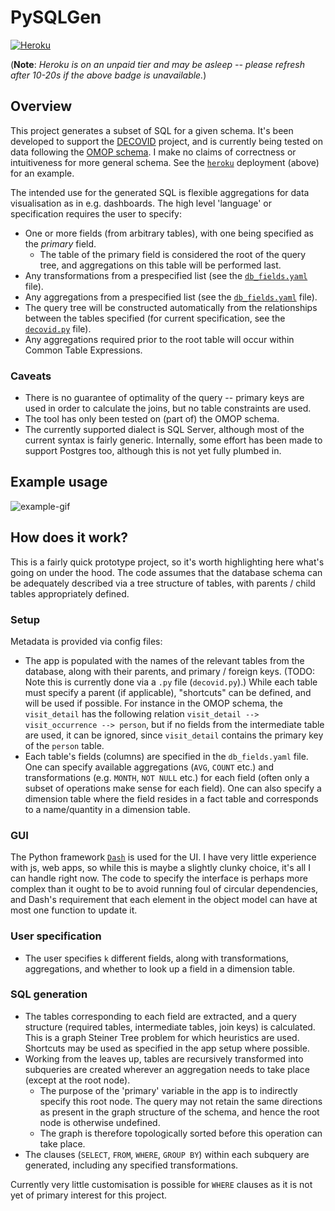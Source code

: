 # PySQLGen

[![Heroku](http://heroku-badge.herokuapp.com/?app=sqlgen&style=flat&svg=1&root=index.html)](https://sqlgen.herokuapp.com/)

(**Note**: *Heroku is on an unpaid tier and may be asleep -- please refresh after 10-20s if the above badge is unavailable.*)

## Overview
This project generates a subset of SQL for a given schema. It's been developed to support the [DECOVID](https://www.decovid.org/) project, and is currently being tested on data following the [OMOP schema](https://ohdsi.github.io/TheBookOfOhdsi/CommonDataModel.html). I make no claims of correctness or intuitiveness for more general schema. See the [`heroku`](https://www.heroku.com) deployment (above) for an example.

The intended use for the generated SQL is flexible aggregations for data visualisation as in e.g. dashboards. The high level 'language' or specification requires the user to specify:

* One or more fields (from arbitrary tables), with one being specified as the *primary* field.
    * The table of the primary field is considered the root of the query tree, and aggregations on this table will be performed last.
* Any transformations from a prespecified list (see the [`db_fields.yaml`](db_fields.yaml) file).
* Any aggregations from a prespecified list (see the [`db_fields.yaml`](db_fields.yaml) file).
* The query tree will be constructed automatically from the relationships between the tables specified (for current specification, see the [`decovid.py`](decovid.py) file).
* Any aggregations required prior to the root table will occur within Common Table Expressions.

### Caveats
* There is no guarantee of optimality of the query -- primary keys are used in order to calculate the joins, but no table constraints are used.
* The tool has only been tested on (part of) the OMOP schema.
* The currently supported dialect is SQL Server, although most of the current syntax is fairly generic. Internally, some effort has been made to support Postgres too, although this is not yet fully plumbed in.

## Example usage

![example-gif](https://i.imgur.com/2B2Gf90.gif)

## How does it work?

This is a fairly quick prototype project, so it's worth highlighting here what's going on under the hood. The code assumes that the database schema can be adequately described via a tree structure of tables, with parents / child tables appropriately defined.

### Setup

Metadata is provided via config files:
 * The app is populated with the names of the relevant tables from the database, along with their parents, and primary / foreign keys. (TODO: Note this is currently done via a `.py` file (`decovid.py`).) While each table must specify a parent (if applicable), "shortcuts" can be defined, and will be used if possible. For instance in the OMOP schema, the `visit_detail` has the following relation `visit_detail --> visit_occurrence --> person`, but if no fields from the intermediate table are used, it can be ignored, since `visit_detail` contains the primary key of the `person` table.
 * Each table's fields (columns) are specified in the `db_fields.yaml` file. One can specify available aggregations (`AVG`, `COUNT` etc.) and transformations (e.g. `MONTH`, `NOT NULL` etc.) for each field (often only a subset of operations make sense for each field). One can also specify a dimension table where the field resides in a fact table and corresponds to a name/quantity in a dimension table.
 
### GUI
 
The Python framework [`Dash`](http://dash.plotly.com/) is used for the UI. I have very little experience with js, web apps, so while this is maybe a slightly clunky choice, it's all I can handle right now. The code to specify the interface is perhaps more complex than it ought to be to avoid running foul of circular dependencies, and Dash's requirement that each element in the object model can have at most one function to update it.

### User specification
* The user specifies `k` different fields, along with transformations, aggregations, and whether to look up a field in a dimension table.

### SQL generation
* The tables corresponding to each field are extracted, and a query structure (required tables, intermediate tables, join keys) is calculated. This is a graph Steiner Tree problem for which heuristics are used. Shortcuts may be used as specified in the app setup where possible.
* Working from the leaves up, tables are recursively transformed into subqueries are created wherever an aggregation needs to take place (except at the root node).
   * The purpose of the 'primary' variable in the app is to indirectly specify this root node. The query may not retain the same directions as present in the graph structure of the schema, and hence the root node is otherwise undefined.
   * The graph is therefore topologically sorted before this operation can take place.
* The clauses (`SELECT`, `FROM`, `WHERE`, `GROUP BY`) within each subquery are generated, including any specified transformations.

Currently very little customisation is possible for `WHERE` clauses as it is not yet of primary interest for this project.
